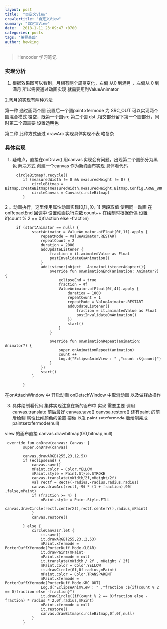```yaml
---
layout: post
title:  "自定义View"
crawlertitle: "自定义View"
summary: "自定义View"
date:   2018-1-11 23:09:47 +0700
categories: posts
tags: '编程基础'
author: hewking
---
```

> Hencoder 学习笔记

### 实现分析

1. 根据效果图可以看到，月相有两个周期变化，右偏 从0 到满月  ，左偏从 0 到满月
所以需要通过动画实现 就需要用到ValueAnimator

2.弯月的实现有两种方法  

第一种 
	通过画两个圆 设置后一个圆paint.xfermode 为 SRC_OUT 可以实现两个园混合模式
	镂空，既第一个园src 第二个圆 dst ,相交部分留下第一个园部分，同时第二个圆需要
	设置透明色

第二种
	此种方式通过 drawArc 实现具体实现不表 略复杂

### 具体实现
1. 疑难点，直接在onDraw() 用canvas 实现会有问题，出现第二个圆部分为黑色
解决方式 创建一个canvas 作为新的画布实现 具体看代码

```
     circleBitmap?.recycle()
        if (measuredWidth != 0 && measuredHeight != 0) {
            circleBitmap = Bitmap.createBitmap(measuredWidth,measuredHeight,Bitmap.Config.ARGB_8888)
            circleCanvas = Canvas(circleBitmap)
        }
```

2 。动画执行，这里使用属性动画实现[0,1] ,[0,-1] 两段取值
使用同一动画 在onRepaetEnd 回调中 设置动画执行次数 count++
在绘制时根据奇偶 设置 if(count % 2 == 0)fraction else -fraction)

```
     if (startAnimator == null) {
            startAnimator = ValueAnimator.ofFloat(0f,1f).apply {
                repeatMode = ValueAnimator.RESTART
                repeatCount = 2
                duration = 2000
                addUpdateListener {
                    fraction = it.animatedValue as Float
                    postInvalidateOnAnimation()
                }
                addListener(object : AnimatorListenerAdapter(){
                    override fun onAnimationEnd(animation: Animator?) {
                        eclipseEnd = true
                        fraction = 0f
                        ValueAnimator.ofFloat(0f,4f).apply {
                            duration = 1000
                            repeatCount = 1
                            repeatMode = ValueAnimator.RESTART
                            addUpdateListener({
                                fraction = it.animatedValue as Float
                                postInvalidateOnAnimation()
                            })
                            start()
                        }
                    }

                    override fun onAnimationRepeat(animation: Animator?) {
                        super.onAnimationRepeat(animation)
                        count ++
                        Log.d("EclipseAnimView : " ,"count :${count}")
                    }
                })
                start()
            }

        }
```
在onAttachWindow 中 开启动画
onDetachWindow 中取消动画
以及做释放操作

3. 具体绘制看代码 集体实现注意在新的画布中
实现 需要主要 调用canvas.translate 前后最好 canvas.save() canvsa.restore()
还有paint 的前后绘制 属性比如颜色的设置 要做
以及 paint.setxfermode 后绘制完成 paintsetxfermode(null)

view 的画布直接 canvas.drawbitmap(0,0,bitmap,null)

```
 override fun onDraw(canvas: Canvas) {
        super.onDraw(canvas)

        canvas.drawARGB(255,23,12,53)
        if (eclipseEnd) {
            canvas.save()
            mPaint.color = Color.YELLOW
            mPaint.style = Paint.Style.STROKE
            canvas.translate(mWidth/2f,mHeight/2f)
            val rectf = RectF(-radius,-radius,radius,radius)
            canvas.drawArc(rectf,-90 * (1 + fraction),90f ,false,mPaint)
            if (fraction >= 4) {
                mPaint.style = Paint.Style.FILL
                canvas.drawCircle(rectf.centerX(),rectf.centerY(),radius,mPaint)
            }
            canvas.restore()

        } else {
            circleCanvas?.let {
                it.save()
                it.drawARGB(255,23,12,53)
                mPaint.xfermode = PorterDuffXfermode(PorterDuff.Mode.CLEAR)
                it.drawPaint(mPaint)
                mPaint.xfermode = null
                it.translate(mWidth / 2f , mHeight / 2f)
                mPaint.color = Color.YELLOW
                it.drawCircle(0f,0f,radius,mPaint)
                mPaint.color = Color.TRANSPARENT
                mPaint.xfermode = PorterDuffXfermode(PorterDuff.Mode.SRC_OUT)
                Log.d("EclipseAnimView : " ,"fraction :${if(count % 2 == 0)fraction else -fraction}")
                it.drawCircle((if(count % 2 == 0)fraction else -fraction) * radius * 2,0f,radius,mPaint)
                mPaint.xfermode = null
                it.restore()
                canvas.drawBitmap(circleBitmap,0f,0f,null)
            }
        }
```








